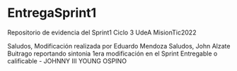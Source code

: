 # EntregaSprint1
Repositorio de evidencia del Sprint1 Ciclo 3 UdeA MisionTic2022

Saludos, Modificación realizada por Eduardo Mendoza
Saludos, John Alzate Buitrago reportando sintonia
1era modificación en el Sprint Entregable o calificable - JOHNNY III YOUNG OSPINO
